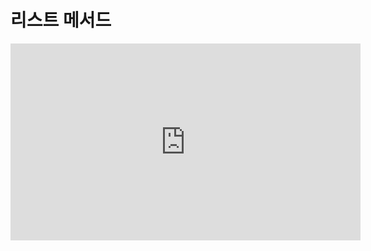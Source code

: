 # 리스트 메서드

<iframe
  loading="lazy" width="560" height="315" className="youtube" src="https://www.youtube.com/embed/OrWWnx2ydHc" title="YouTube video player" frameBorder="0" allow="accelerometer; autoplay; clipboard-write; encrypted-media; gyroscope; picture-in-picture" />

<iframe
  loading="lazy" width="560" height="315" className="youtube" src="https://www.youtube.com/embed/hnNX6_xr-3E" title="YouTube video player" frameBorder="0" allow="accelerometer; autoplay; clipboard-write; encrypted-media; gyroscope; picture-in-picture" />

## 인덱싱

CODE1과 같이 인덱싱을 이용하여 x번째 값을 새로운 값으로 바꿀 수 있습니다.

인덱싱을 이용하여 리스트 변수 a의 x~y번째 값까지를 새로운 리스트로 바꿀 수도 있습니다.

<iframe
  loading="lazy" title="Python Playground" src="https://trinket.io/embed/python3/a413df3b12" height="400" />

## `insert()`

`insert()`라는 메서드를 이용하여 사용자가 원하는 자리에 새로운 값을 더할 수 있습니다.

`list.insert(index, item)` 형태를 가지고 있고 첫 번째에는 어디(인덱스)에 아이템을 넣을지 입력하면 됩니다.

<iframe
  loading="lazy" title="Python Playground" src="https://trinket.io/embed/python3/d50ab693f8" height="400" />

## `remove()`, pop(), clear()

CODE1에서와 같이 리스트에서 'C'라는 데이터를 제거하기 위하여 `remove()`를 사용할 수 있습니다.

CODE2에 있는 예시를 보면 `pop(x)`와 `del` 키워드를 이용하여 x번째 값을 제거할 수도 있습니다.

마지막으로 CODE3에 있는 코드는 `clear()`를 사용하면 리스트를 쓰레기통에 버리는 것과 같이 모든 값을 제거할 수 예시입니다.

<iframe
  loading="lazy" title="Python Playground" src="https://trinket.io/embed/python3/8ea821b7b4" height="400" />

## `count()`

리스트에서 'blue'라는 값이 나타나는 개수를 찾기 위하여 `count()`를 CODE1에서 사용해보겠습니다.

## `index()`

리스트에서 값의 인덱스를 찾을 수도 있습니다.

CODE2와 같이 'Poo'라는 단어의 인덱스를 찾아보겠습니다.

## `sum()`

`sum()` 함수를 사용하면 리스트에 있는 모든 숫자를 더한 값을 찾을 수 있습니다 (CODE3)

<iframe
  loading="lazy" title="Python Playground" src="https://trinket.io/embed/python3/7fdd2b43c1" height="400" />

## `sort()`와 reverse()

리스트를 알파벳과 숫자 순서로 정리하기 위해서 `sort()` 메서드를 사용할 수 있습니다 (CODE1)

리스트에서 알파벳과 숫자 순서를 거꾸로 정리하려면 `sort()` 안에서 `reverse = True`를 입력하면 됩니다. (CODE2)

`reverse()` 함수를 이용하여 리스트의 순서를 뒤집을 수도 있습니다. (CODE3)

우리가 저희만의 규칙을 정할 수 있습니다. CODE4를 보면 문자에서 소문자인 것부터 시작하여 대문자로 정리했습니다.

<iframe
  loading="lazy" title="Python Playground" src="https://trinket.io/embed/python3/44f3241dca" height="400" />

## `append()`

리스트 끝에 새로운 값을 더하기 위하여 우리는 `append()`를 사용해 보겠습니다.

`list.append(item)` 형태로 list 끝에 새로운 item을 더합니다.

<iframe
  loading="lazy" title="Python Playground" src="https://trinket.io/embed/python3/12cc090a48" height="400" />

## `extend()`

두 리스트를 더하여 새로운 리시트를 만들기 위하여 `extend()`를 사용할 수 있습니다.

`list1.extend(list2)` 형태로 `list1`이 `list1`과 `list2`에 있는 아이템을 모두 합친 값을 그 변수 안에 저장하는 메서드입니다.

<iframe
  loading="lazy" title="Python Playground" src="https://trinket.io/embed/python3/7e53c5b5a9" height="400" />

## `max()`와 min()

리스트가 만일 모두 다 숫자로만 이루어져 있다면 가장 큰 수와 가장 작은 수를 `max()`와 `min()`을 사용하여 알 수 있습니다.
